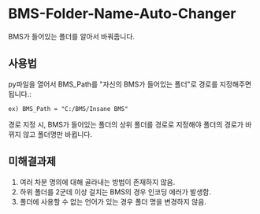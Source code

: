 # BMS-Folder-Name-Auto-Changer
BMS가 들어있는 폴더를 알아서 바꿔줍니다.

## 사용법

py파일을 열어서 BMS_Path를 "자신의 BMS가 들어있는 폴더"로 경로를 지정해주면 됩니다.:

    ex) BMS_Path = "C:/BMS/Insane BMS"

경로 지정 시, BMS가 들어있는 폴더의 상위 폴더를 경로로 지정해야 폴더의 경로가 바뀌지 않고 폴더명만 바뀝니다.
 
## 미해결과제

1. 여러 차분 명의에 대해 골라내는 방법이 존재하지 않음.   
2. 하위 폴더를 2군데 이상 걸치는 BMS의 경우 인코딩 에러가 발생함.   
3. 폴더에 사용할 수 없는 언어가 있는 경우 폴더 명을 변경하지 않음.

